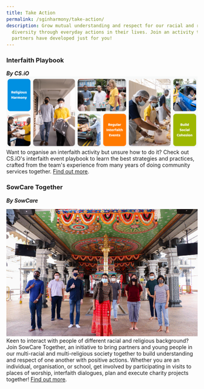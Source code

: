 ```yaml
---
title: Take Action
permalink: /sginharmony/take-action/
description: Grow mutual understanding and respect for our racial and religious
  diversity through everyday actions in their lives. Join an activity that our
  partners have developed just for you!
---
```



### Interfaith Playbook
***By CS.iO***
![Alt text for image on Isomer site](/images/sginharmony/csiobanner.PNG)
Want to organise an interfaith activity but unsure how to do it? Check out CS.iO's interfaith event playbook  to learn the best strategies and practices, crafted from the team's experience from many years of  doing community services together.  <a href="https://interfaith.sg/" target="_blank">Find out more</a>.


### SowCare Together
***By SowCare***

![Sowcare](/images/sginharmony/Sowcare.jpg)
Keen to interact with people of different racial and religious background? Join SowCare Together, an initiative to bring partners and young people in our multi-racial and multi-religious society together to build understanding and respect of one another with positive actions. Whether you are an individual, organisation, or school, get involved by participating in visits to places of worship, interfaith dialogues, plan and execute charity projects together! <a href="https://www.sowcaretogether.sg/" target="_blank">Find out more</a>.

